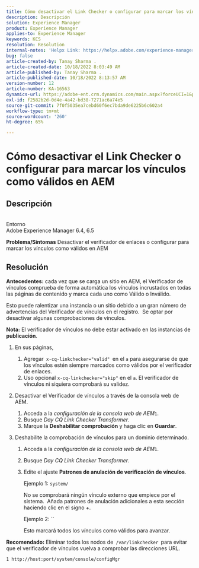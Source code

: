 ```yaml
---
title: Cómo desactivar el Link Checker o configurar para marcar los vínculos como válidos en AEM
description: Descripción
solution: Experience Manager
product: Experience Manager
applies-to: Experience Manager
keywords: KCS
resolution: Resolution
internal-notes: 'Helpx Link: https://helpx.adobe.com/experience-manager/kb/how-to-configure-linkchecker-tomark-alllinks-asvalid.html'
bug: false
article-created-by: Tanay Sharma .
article-created-date: 10/18/2022 8:03:49 AM
article-published-by: Tanay Sharma .
article-published-date: 10/18/2022 8:13:57 AM
version-number: 12
article-number: KA-16563
dynamics-url: https://adobe-ent.crm.dynamics.com/main.aspx?forceUCI=1&pagetype=entityrecord&etn=knowledgearticle&id=25976761-bb4e-ed11-bba2-0022480868ff
exl-id: f2582b2d-0d4e-4a42-bd38-7271ac6a74e5
source-git-commit: 7f0f5035ea7cebd60f6ec7bda9de6225b6c602a4
workflow-type: tm+mt
source-wordcount: '260'
ht-degree: 65%

---
```


# Cómo desactivar el Link Checker o configurar para marcar los vínculos como válidos en AEM

## Descripción

<br>Entorno<br>
Adobe Experience Manager 6.4, 6.5


<b>Problema/Síntomas</b>
Desactivar el verificador de enlaces o configurar para marcar los vínculos como válidos en AEM


## Resolución


<b>Antecedentes:</b> cada vez que se carga un sitio en AEM, el Verificador de vínculos comprueba de forma automática los vínculos incrustados en todas las páginas de contenido y marca cada uno como Válido o Inválido.

Esto puede ralentizar una instancia o un sitio debido a un gran número de advertencias del Verificador de vínculos en el registro.  Se optar por desactivar algunas comprobaciones de vínculos.

<b>Nota:</b> El verificador de vínculos no debe estar activado en las instancias de <b>publicación</b>.



1. En sus páginas,
   1. Agregar` x-cq-linkchecker="valid" `en el `a` para asegurarse de que los vínculos estén siempre marcados como válidos por el verificador de enlaces.
   2. Uso opcional `x-cq-linkchecker="skip"` en el `a`. El verificador de vínculos ni siquiera comprobará su validez.
2. Desactivar el Verificador de vínculos a través de la consola web de AEM.
   1. Acceda a la *configuración de la consola web de AEM*`1`.
   2. Busque *Day CQ Link Checker Transformer*.
   3. Marque la <b>Deshabilitar comprobación</b> y haga clic en <b>Guardar</b>.
3. Deshabilite la comprobación de vínculos para un dominio determinado.

   1. Acceda a la *configuración de la consola web de AEM*`1`.
   2. Busque *Day CQ Link Checker Transformer*.
   3. Edite el ajuste <b>Patrones de anulación de verificación de vínculos</b>.



      Ejemplo 1: `system/`

      No se comprobará ningún vínculo externo que empiece por el sistema.  Añada patrones de anulación adicionales a esta sección haciendo clic en el signo +. 



      Ejemplo 2: ``

      Esto marcará todos los vínculos como válidos para avanzar.




<b>Recomendado:</b> Eliminar todos los nodos de` /var/linkchecker `para evitar que el verificador de vínculos vuelva a comprobar las direcciones URL.

`1 http://host:port/system/console/configMgr`
